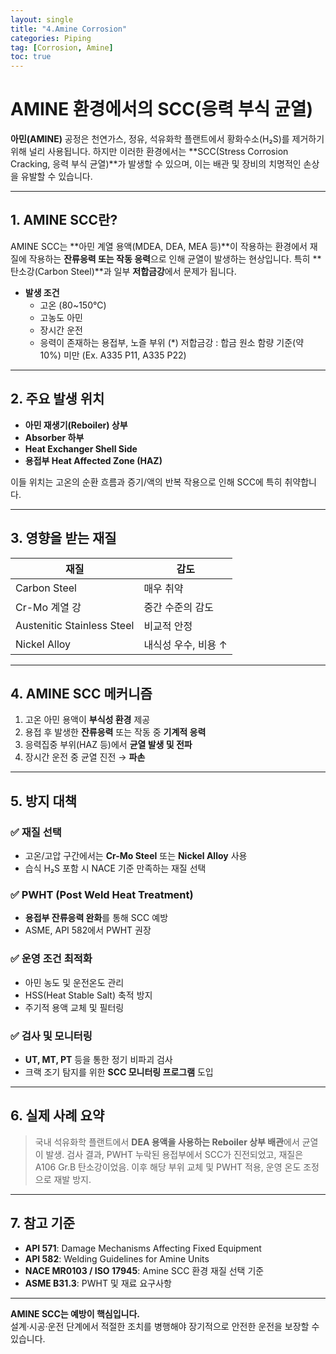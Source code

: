 ```yaml
---
layout: single
title: "4.Amine Corrosion"
categories: Piping
tag: [Corrosion, Amine]
toc: true
---
```


# AMINE 환경에서의 SCC(응력 부식 균열)

**아민(AMINE)** 공정은 천연가스, 정유, 석유화학 플랜트에서 황화수소(H₂S)를 제거하기 위해 널리 사용됩니다. 하지만 이러한 환경에서는 **SCC(Stress Corrosion Cracking, 응력 부식 균열)**가 발생할 수 있으며, 이는 배관 및 장비의 치명적인 손상을 유발할 수 있습니다.

---

## 1. AMINE SCC란?

AMINE SCC는 **아민 계열 용액(MDEA, DEA, MEA 등)**이 작용하는 환경에서 재질에 작용하는 **잔류응력 또는 작동 응력**으로 인해 균열이 발생하는 현상입니다. 특히 **탄소강(Carbon Steel)**과 일부 **저합금강**에서 문제가 됩니다.

- **발생 조건**
  - 고온 (80~150℃)
  - 고농도 아민
  - 장시간 운전
  - 응력이 존재하는 용접부, 노즐 부위
(*) 저합금강 : 합금 원소 함량 기준(약 10%) 미만 (Ex. A335 P11, A335 P22)
---

## 2. 주요 발생 위치

- **아민 재생기(Reboiler) 상부**
- **Absorber 하부**
- **Heat Exchanger Shell Side**
- **용접부 Heat Affected Zone (HAZ)**

이들 위치는 고온의 순환 흐름과 증기/액의 반복 작용으로 인해 SCC에 특히 취약합니다.

---

## 3. 영향을 받는 재질

| 재질                       | 감도                |
| -------------------------- | ------------------- |
| Carbon Steel               | 매우 취약           |
| Cr-Mo 계열 강              | 중간 수준의 감도    |
| Austenitic Stainless Steel | 비교적 안정         |
| Nickel Alloy               | 내식성 우수, 비용 ↑ |

---

## 4. AMINE SCC 메커니즘

1. 고온 아민 용액이 **부식성 환경** 제공
2. 용접 후 발생한 **잔류응력** 또는 작동 중 **기계적 응력**
3. 응력집중 부위(HAZ 등)에서 **균열 발생 및 전파**
4. 장시간 운전 중 균열 진전 → **파손**

---

## 5. 방지 대책

### ✅ 재질 선택
- 고온/고압 구간에서는 **Cr-Mo Steel** 또는 **Nickel Alloy** 사용
- 습식 H₂S 포함 시 NACE 기준 만족하는 재질 선택

### ✅ PWHT (Post Weld Heat Treatment)
- **용접부 잔류응력 완화**를 통해 SCC 예방
- ASME, API 582에서 PWHT 권장

### ✅ 운영 조건 최적화
- 아민 농도 및 운전온도 관리
- HSS(Heat Stable Salt) 축적 방지
- 주기적 용액 교체 및 필터링

### ✅ 검사 및 모니터링
- **UT, MT, PT** 등을 통한 정기 비파괴 검사
- 크랙 조기 탐지를 위한 **SCC 모니터링 프로그램** 도입

---

## 6. 실제 사례 요약

> 국내 석유화학 플랜트에서 **DEA 용액을 사용하는 Reboiler 상부 배관**에서 균열이 발생. 
> 검사 결과, PWHT 누락된 용접부에서 SCC가 진전되었고, 재질은 A106 Gr.B 탄소강이었음. 
> 이후 해당 부위 교체 및 PWHT 적용, 운영 온도 조정으로 재발 방지.

---

## 7. 참고 기준

- **API 571**: Damage Mechanisms Affecting Fixed Equipment
- **API 582**: Welding Guidelines for Amine Units
- **NACE MR0103 / ISO 17945**: Amine SCC 환경 재질 선택 기준
- **ASME B31.3**: PWHT 및 재료 요구사항

---

**AMINE SCC는 예방이 핵심입니다.**  
설계·시공·운전 단계에서 적절한 조치를 병행해야 장기적으로 안전한 운전을 보장할 수 있습니다.